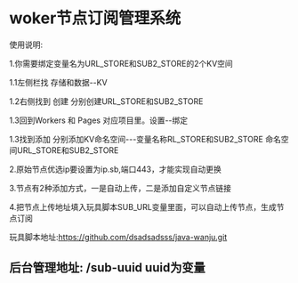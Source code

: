 # woker节点订阅管理系统

使用说明:

1.你需要绑定变量名为URL_STORE和SUB2_STORE的2个KV空间

   1.1左侧栏找 存储和数据--KV
   
   1.2右侧找到 创建  分别创建URL_STORE和SUB2_STORE
   
   1.3回到Workers 和 Pages 对应项目里。设置--绑定
   
   1.3找到添加  分别添加KV命名空间---变量名称RL_STORE和SUB2_STORE 命名空间URL_STORE和SUB2_STORE

   
2.原始节点优选ip要设置为ip.sb,端口443，才能实现自动更换

3.节点有2种添加方式，一是自动上传，二是添加自定义节点链接

4.把节点上传地址填入玩具脚本SUB_URL变量里面，可以自动上传节点，生成节点订阅

玩具脚本地址:https://github.com/dsadsadsss/java-wanju.git



## 后台管理地址:  /sub-uuid   uuid为变量
